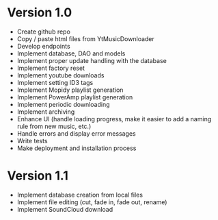 # Version 1.0
- Create github repo
- Copy / paste html files from YtMusicDownloader
- Develop endpoints
- Implement database, DAO and models
- Implement proper update handling with the database
- Implement factory reset
- Implement youtube downloads 
- Implement setting ID3 tags
- Implement Mopidy playlist generation
- Implement PowerAmp playlist generation
- Implement periodic downloading
- Implement archiving
- Enhance UI (handle loading progress, make it easier to add a naming rule from new music, etc.)
- Handle errors and display error messages
- Write tests
- Make deployment and installation process

# Version 1.1
- Implement database creation from local files
- Implement file editing (cut, fade in, fade out, rename)
- Implement SoundCloud download